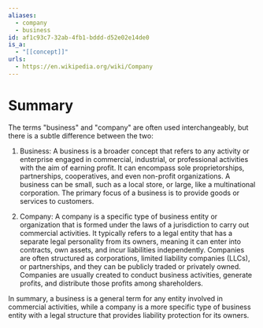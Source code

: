 ```yaml
---
aliases:
  - company
  - business
id: af1c93c7-32ab-4fb1-bddd-d52e02e14de0
is_a:
  - "[[concept]]"
urls:
  - https://en.wikipedia.org/wiki/Company
---
```

# Summary
The terms "business" and "company" are often used interchangeably, but there is a subtle difference between the two:

1. Business: A business is a broader concept that refers to any activity or enterprise engaged in commercial, industrial, or professional activities with the aim of earning profit. It can encompass sole proprietorships, partnerships, cooperatives, and even non-profit organizations. A business can be small, such as a local store, or large, like a multinational corporation. The primary focus of a business is to provide goods or services to customers.

2. Company: A company is a specific type of business entity or organization that is formed under the laws of a jurisdiction to carry out commercial activities. It typically refers to a legal entity that has a separate legal personality from its owners, meaning it can enter into contracts, own assets, and incur liabilities independently. Companies are often structured as corporations, limited liability companies (LLCs), or partnerships, and they can be publicly traded or privately owned. Companies are usually created to conduct business activities, generate profits, and distribute those profits among shareholders.

In summary, a business is a general term for any entity involved in commercial activities, while a company is a more specific type of business entity with a legal structure that provides liability protection for its owners.
